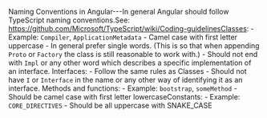 Naming Conventions in Angular---In general Angular should follow TypeScript naming conventions.See: https://github.com/Microsoft/TypeScript/wiki/Coding-guidelinesClasses:  - Example: `Compiler`, `ApplicationMetadata`  - Camel case with first letter uppercase  - In general prefer single words. (This is so that when appending `Proto` or `Factory` the class     is still reasonable to work with.)  - Should not end with `Impl` or any other word which describes a specific implementation of an     interface.    Interfaces:  - Follow the same rules as Classes   - Should not have `I` or `Interface` in the name or any other way of identifying it as an interface.  Methods and functions:  - Example: `bootstrap`, `someMethod`  - Should be camel case with first letter lowercaseConstants:  - Example: `CORE_DIRECTIVES`  - Should be all uppercase with SNAKE_CASE